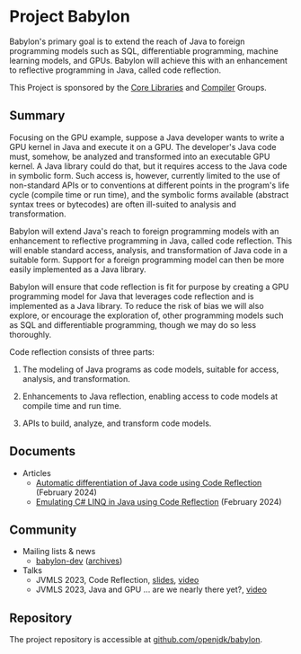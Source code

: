 
# Project Babylon

Babylon's primary goal is to extend the reach of Java to foreign
programming models such as SQL, differentiable programming, machine
learning models, and GPUs. Babylon will achieve this with an enhancement
to reflective programming in Java, called code reflection.

This Project is sponsored by the [Core Libraries](/groups/core-libs) and
[Compiler](/groups/compiler) Groups.

## Summary

Focusing on the GPU example, suppose a Java developer wants to write a
GPU kernel in Java and execute it on a GPU. The developer's Java code
must, somehow, be analyzed and transformed into an executable GPU
kernel. A Java library could do that, but it requires access to the Java
code in symbolic form. Such access is, however, currently limited to the
use of non-standard APIs or to conventions at different points in the
program's life cycle (compile time or run time), and the symbolic forms
available (abstract syntax trees or bytecodes) are often ill-suited to
analysis and transformation.

Babylon will extend Java's reach to foreign programming models with an
enhancement to reflective programming in Java, called code reflection.
This will enable standard access, analysis, and transformation of Java
code in a suitable form. Support for a foreign programming model can
then be more easily implemented as a Java library.

Babylon will ensure that code reflection is fit for purpose by creating
a GPU programming model for Java that leverages code reflection and is
implemented as a Java library. To reduce the risk of bias we will also
explore, or encourage the exploration of, other programming models such
as SQL and differentiable programming, though we may do so less
thoroughly.

Code reflection consists of three parts:

  1.  The modeling of Java programs as code models, suitable for access,
      analysis, and transformation.

  2.  Enhancements to Java reflection, enabling access to code models at
      compile time and run time.

  3.  APIs to build, analyze, and transform code models.

## Documents

  - Articles
    - [Automatic differentiation of Java code using Code Reflection](articles/auto-diff) (February 2024)
    - [Emulating C# LINQ in Java using Code Reflection](articles/linq) (February 2024)
    
## Community

  - Mailing lists & news
    - [babylon-dev](https://mail.openjdk.org/mailman/listinfo/babylon-dev)
      ([archives](https://mail.openjdk.org/pipermail/babylon-dev/))
  - Talks
    - JVMLS 2023, Code Reflection,
      [slides](https://cr.openjdk.org/~psandoz/conferences/2023-JVMLS/Code-Reflection-JVMLS-23-08-07.pdf),
      [video](https://youtu.be/xbk9_6XA_IY)
    - JVMLS 2023, Java and GPU ... are we nearly there yet?,
      [video](https://youtu.be/lbKBu3lTftc)

## Repository

The project repository is accessible at
[github.com/openjdk/babylon](https://github.com/openjdk/babylon).
